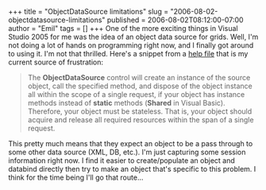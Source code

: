 +++
title = "ObjectDataSource limitations"
slug = "2006-08-02-objectdatasource-limitations"
published = 2006-08-02T08:12:00-07:00
author = "Emil"
tags = []
+++
One of the more exciting things in Visual Studio 2005 for me was the
idea of an object data source for grids. Well, I'm not doing a lot of
hands on programming right now, and I finally got around to using it.
I'm not that thrilled. Here's a snippet from a [help
file](http://msdn2.microsoft.com/en-us/library/ms227436.aspx) that is my
current source of frustration:  
<span id="ctl00_LibFrame_MainContent"></span>

> <span id="ctl00_LibFrame_MainContent">The **ObjectDataSource** control
> will create an instance of the source object, call the specified
> method, and dispose of the object instance all within the scope of a
> single request, if your object has instance methods instead of
> **static** methods (**Shared** in Visual Basic). Therefore, your
> object must be stateless. That is, your object should acquire and
> release all required resources within the span of a single
> request.</span>

This pretty much means that they expect an object to be a pass through
to some other data source (XML, DB, etc.). I'm just capturing some
session information right now. I find it easier to create/populate an
object and databind directly then try to make an object that's specific
to this problem. I think for the time being I'll go that route...
